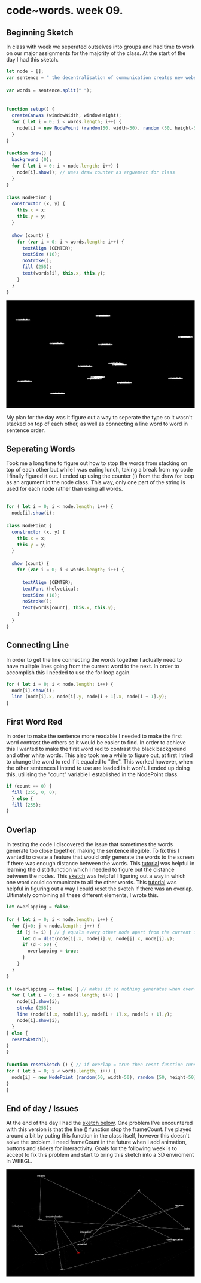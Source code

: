 # code~words. week 09.

## Beginning Sketch
In class with week we seperated outselves into groups and had time to work on our major assignments for the majority of the class. At the start of the day I had this sketch.

``` javascript
let node = [];
var sentence = " the decentralisation of communication creates new webs of potential interaction between atomized individuals";

var words = sentence.split(" ");


function setup() {
  createCanvas (windowWidth, windowHeight);
  for ( let i = 0; i < words.length; i++) {
    node[i] = new NodePoint (random(50, width-50), random (50, height-50));
  }
}

function draw() {
  background (0);
  for ( let i = 0; i < node.length; i++) {
    node[i].show(); // uses draw counter as arguement for class
  }
}

class NodePoint {
  constructor (x, y) {
    this.x = x;
    this.y = y;
  }
  
  show (count) {
    for (var i = 0; i < words.length; i++) {
      textAlign (CENTER);
      textSize (16);
      noStroke();
      fill (255);
      text(words[i], this.x, this.y);
    }
  }
}
```
<img src="week_09_start.gif">

My plan for the day was it figure out a way to seperate the type so it wasn't stacked on top of each other, as well as connecting a line word to word in sentence order. 

## Seperating Words
Took me a long time to figure out how to stop the words from stacking on top of each other but while I was eating lunch, taking a break from my code I finally figured it out. I ended up using the counter (i) from the draw for loop as an argument in the node class. This way, only one part of the string is used for each node rather than using all words.

``` javascript

for ( let i = 0; i < node.length; i++) {
  node[i].show(i); 
   
class NodePoint {
  constructor (x, y) {
    this.x = x;
    this.y = y;
  }

  show (count) {
    for (var i = 0; i < words.length; i++) {

      textAlign (CENTER);
      textFont (helvetica);
      textSize (18);
      noStroke();
      text(words[count], this.x, this.y);
    }
  }
}
```

## Connecting Line
In order to get the line connecting the words together I actually need to have mulitple lines going from the current word to the next. In order to accomplish this I needed to use the for loop again.

```javascript
for ( let i = 0; i < node.length; i++) {
  node[i].show(i); 
  line (node[i].x, node[i].y, node[i + 1].x, node[i + 1].y);
}
```

## First Word Red
In order to make the sentence more readable I needed to make the first word contrast the others so it would be easier to find. In order to achieve this I wanted to make the first word red to contrast the black background and other white words. This also took me a while to figure out, at first I tried to change the word to red if it equaled to "the". This worked however, when the other sentences I intend to use are loaded in it won't. I ended up doing this, utilising the "count" variable I established in the NodePoint class.

``` javascript
if (count == 0) {
  fill (255, 0, 0);
  } else {
  fill (255);
}
```

## Overlap 
In testing the code I discovered the issue that sometimes the words generate too close together, making the sentence illegible. To fix this I wanted to create a feature that would only generate the words to the screen if there was enough distance between the words. This [tutorial](https://www.youtube.com/watch?v=XATr_jdh-44) was helpful in learning the dist() function which I needed to figure out the distance between the nodes. This [sketch](https://www.openprocessing.org/sketch/28023) was helpful I figuring out a way in which one word could communicate to all the other words. This [tutorial](https://www.youtube.com/watch?v=lm8Y8TD4CTM&t=206s) was helpful in figuring out a way I could reset the sketch if there was an overlap. Ultimately combining all these different elements, I wrote this.

``` javascript
let overlapping = false; 

for ( let i = 0; i < node.length; i++) {
  for (j=0; j < node.length; j++) {
    if (j != i) { // j equals every other node apart from the current i
      let d = dist(node[i].x, node[i].y, node[j].x, node[j].y);
      if (d < 50) {
        overlapping = true;
      }
    }
  }
}

if (overlapping == false) { // makes it so nothing generates when overlapping == true
  for ( let i = 0; i < node.length; i++) {
    node[i].show(i); 
    stroke (255);
    line (node[i].x, node[i].y, node[i + 1].x, node[i + 1].y); 
    node[i].show(i); 
  }
} else {
  resetSketch();
}
}

function resetSketch () { // if overlap = true then reset function runs
for ( let i = 0; i < words.length; i++) {
  node[i] = new NodePoint (random(50, width-50), random (50, height-50));
}
}
```
## End of day / Issues
At the end of the day I had the [sketch below](https://finnarundel.github.io/codewordsRMIT/week_09/week_09_end_sketch/). One problem I've encountered with this version is that the line () function stop the frameCount. I've played around a bit by puting this function in the class itself, however this doesn't solve the problem. I need frameCount in the future when I add animation, buttons and sliders for interactivity. Goals for the following week is to accept to fix this problem and start to bring this sketch into a 3D enviroment in WEBGL.

<img src="week_09_end.gif">
